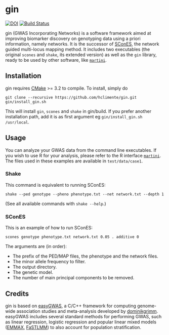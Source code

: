 # gin



[![DOI](https://zenodo.org/badge/DOI/10.5281/zenodo.824641.svg)](https://doi.org/10.5281/zenodo.824641)
[![Build Status](https://travis-ci.org/hclimente/gin.svg?branch=master)](https://travis-ci.org/hclimente/gin)

gin (GWAS Incorporating Networks) is a software framework aimed at improving biomarker discovery on genotyping data using a priori information, namely networks. It is the successor of [SConES](http://bioinformatics.oxfordjournals.org/content/29/13/i171.short), the network guided multi-locus mapping method. It includes two executables (the original `scones` and `shake`, its extended version) as well as the `gin` library, ready to be used by other software, like [`martini`](https://github.com/hclimente/martini/).

## Installation

gin requires [CMake](https://cmake.org/download/) >= 3.2 to compile. To install, simply do

```
git clone --recursive https://github.com/hclimente/gin.git
gin/install_gin.sh
```

This will install `gin`, `scones` and `shake` in gin/build. If you prefer another installation path, add it is as first argument eg `gin/install_gin.sh /usr/local`.
 
## Usage

You can analyze your GWAS data from the command line executables. If you wish to use R for your analysis, please refer to the R interface [`martini`](https://github.com/hclimente/martini/). The files used in these examples are available in `test/data/case1`.

### Shake

This command is equivalent to running SConES:

```
shake --ped genotype --pheno phenotype.txt --net network.txt --depth 1
```

(See all available commands with `shake --help`.)


### SConES

This is an example of how to run SConES:

```
scones genotype phenotype.txt network.txt 0.05 . additive 0
```

The arguments are (in order):

- The prefix of the PED/MAP files, the phenotype and the network files.
- The minor allele frequency to filter.
- The output directory.
- The genetic model.
- The number of main principal components to be removed.

## Credits

gin is based on [easyGWAS](http://easygwas.ethz.ch), a C/C++ framework for computing genome-wide association studies and meta-analysis developed by [dominikgrimm](https://github.com/dominikgrimm). easyGWAS includes several standard methods for performing GWAS, such as linear regression, logistic regression and popular linear mixed models ([EMMAX](http://www.nature.com/ng/journal/v42/n4/abs/ng.548.html), [FaSTLMM](http://www.nature.com/nmeth/journal/v8/n10/abs/nmeth.1681.html)) to also account for population stratification.
